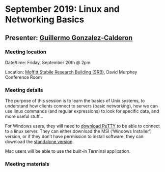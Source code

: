 # September 2019: Linux and Networking Basics

## Presenter: [Guillermo Gonzalez-Calderon](mailto:Guillermo.Gonzalez-Calderon@moffitt.org)

### Meeting location
Date/time: Friday, September 20th @ 2pm

Location: [Moffitt Stabile Research Building (SRB)](https://goo.gl/maps/o6j3rtTuxCB2), David Murphey Conference Room

### Meeting details

The purpose of this session is to learn the basics of Unix systems, to understand how clients connect to servers (basic networking),
how we can use linux commands (and regular expressions) to look for specific data, and more useful stuff…
 
For Windows users, they will need to [download PuTTY](https://www.chiark.greenend.org.uk/~sgtatham/putty/) to be able to connect to a linux server. They can either download the MSI (‘Windows Installer’) version, or if they don’t have permission to install software, they can download the [standalone version](https://www.chiark.greenend.org.uk/~sgtatham/putty/latest.html).

Mac users will be able to use the built-in Terminal application.

### Meeting materials
